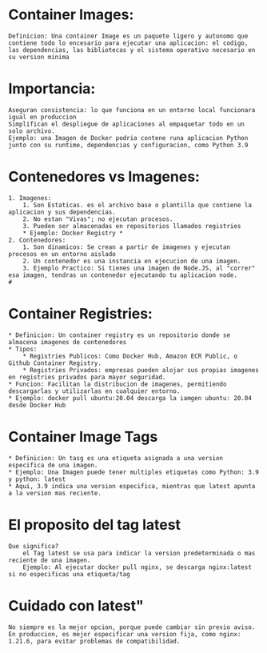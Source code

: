# Container Images:
	Definicion: Una container Image es un paquete ligero y autonomo que contiene todo lo encesario para ejecutar una aplicacion: el codigo, las dependencias, las bibliotecas y el sistema operativo necesario en su version minima
# Importancia:
	Aseguran consistencia: lo que funciona en un entorno local funcionara igual en produccion
	Simplifican el despliegue de aplicaciones al empaquetar todo en un solo archivo.
	Ejemplo: una Imagen de Docker podria contene runa aplicacion Python junto con su runtime, dependencias y configuracion, como Python 3.9
# Contenedores vs Imagenes:
	1. Imagenes:
      	1. Son Estaticas. es el archivo base o plantilla que contiene la aplicacion y sus dependencias.
      	2. No estan "Vivas"; no ejecutan procesos.
      	3. Pueden ser almacenadas en repositorios llamados registries
		* Ejemplo: Docker Registry *
	2. Contenedores:
      	1. Son dinamicos: Se crean a partir de imagenes y ejecutan procesos en un entorno aislado
      	2. Un contenedor es una instancia en ejecucion de una imagen.
      	3. Ejemplo Practico: Si tienes una imagen de Node.JS, al "correr" esa imagen, tendras un contenedor ejecutando tu aplicacion node.
	#
#

# Container Registries:
	* Definicion: Un container registry es un repositorio donde se almacena imagenes de contenedores
	* Tipos:
    	* Registries Publicos: Como Docker Hub, Amazon ECR Public, o Github Container Registry.
    	* Registries Privados: empresas pueden alojar sus propias imagenes en registries privados para mayor seguridad.
	* Funcion: Facilitan la distribucion de imagenes, permitiendo descargarlas y utilizarlas en cualquier entorno.
	* Ejemplo: docker pull ubuntu:20.04 descarga la iamgen ubuntu: 20.04 desde Docker Hub
# Container Image Tags
	* Definicion: Un tasg es una etiqueta asignada a una version especifica de una imagen.
	* Ejemplo: Una Imagen puede tener multiples etiquetas como Python: 3.9 y python: latest
	* Aqui, 3.9 indica una version especifica, mientras que latest apunta a la version mas reciente.
# El proposito del tag latest
	Que significa?
		el Tag latest se usa para indicar la version predeterminada o mas reciente de una imagen.
		Ejemplo: Al ejecutar docker pull nginx, se descarga nginx:latest si no especificas una etiqueta/tag
# Cuidado con latest"
	No siempre es la mejor opcion, porque puede cambiar sin previo aviso.
	En produccion, es mejor especificar una version fija, como nginx: 1.21.6, para evitar problemas de compatibilidad.
#

